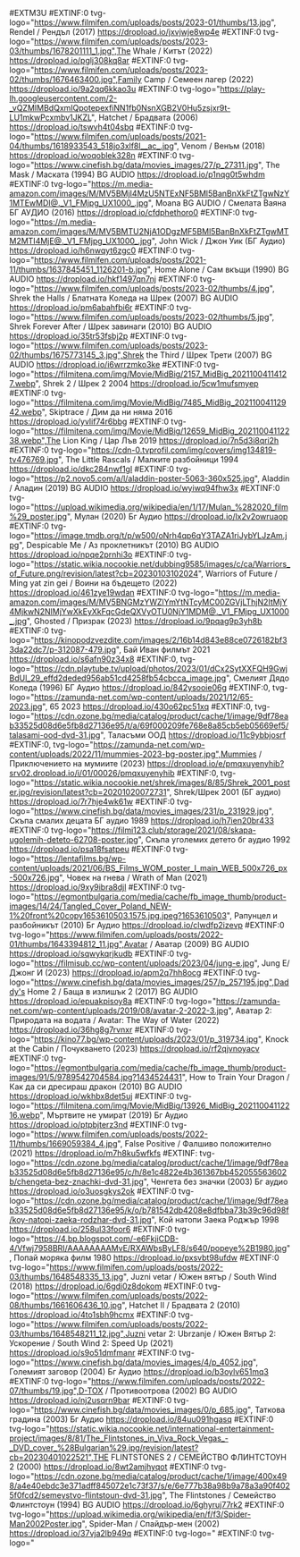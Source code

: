 #EXTM3U
#EXTINF:0 tvg-logo="https://www.filmifen.com/uploads/posts/2023-01/thumbs/13.jpg", Rendel / Рендъл (2017)
https://dropload.io/jxvjwje8wp4e
#EXTINF:0 tvg-logo="https://www.filmifen.com/uploads/posts/2023-03/thumbs/1678201111_1.jpg",The Whale / Китът (2022)
https://dropload.io/pglj308kq8ar
#EXTINF:0 tvg-logo="https://www.filmifen.com/uploads/posts/2023-02/thumbs/1676463400.jpg",Family Camp / Семеен лагер (2022)
https://dropload.io/9a2qq6kkao3u
#EXTINF:0 tvg-logo="https://play-lh.googleusercontent.com/2-_vQZMIMBdQxmIQpotepexfiNN1fb0NsnXGB2V0Hu5zsjxr9t-LU1mkwPcxmbv1JKZL", Hatchet / Брадвата (2006)
https://dropload.io/tswvh4t04sbq
#EXTINF:0 tvg-logo="https://www.filmifen.com/uploads/posts/2021-04/thumbs/1618933543_518jo3xlf8l__ac_.jpg", Venom / Венъм (2018)
https://dropload.io/woqoblek328n
#EXTINF:0 tvg-logo="https://www.cinefish.bg/data/movies_images/27/p_27311.jpg", The Mask / Маската (1994) BG AUDIO
https://dropload.io/p1nqg0t5whdm
#EXTINF:0 tvg-logo="https://m.media-amazon.com/images/M/MV5BMjI4MzU5NTExNF5BMl5BanBnXkFtZTgwNzY1MTEwMDI@._V1_FMjpg_UX1000_.jpg", Moana BG AUDIO / Смелата Ваяна БГ АУДИО (2016)
https://dropload.io/cfdphethoro0
#EXTINF:0 tvg-logo="https://m.media-amazon.com/images/M/MV5BMTU2NjA1ODgzMF5BMl5BanBnXkFtZTgwMTM2MTI4MjE@._V1_FMjpg_UX1000_.jpg", John Wick / Джон Уик (БГ Аудио)
https://dropload.io/h6nwqyt6zgc0
#EXTINF:0 tvg-logo="https://www.filmifen.com/uploads/posts/2021-11/thumbs/1637845451_1126201-b.jpg", Home Alone / Сам вкъщи (1990) BG AUDIO
https://dropload.io/hkf1497qn7nj
#EXTINF:0 tvg-logo="https://www.filmifen.com/uploads/posts/2023-02/thumbs/4.jpg", Shrek the Halls / Блатната Коледа на Шрек (2007) BG AUDIO
https://dropload.io/pm6abahfbi6r
#EXTINF:0 tvg-logo="https://www.filmifen.com/uploads/posts/2023-02/thumbs/5.jpg", Shrek Forever After / Шрек завинаги (2010) BG AUDIO
https://dropload.io/35tr53fsbj2p
#EXTINF:0 tvg-logo="https://www.filmifen.com/uploads/posts/2023-02/thumbs/1675773145_3.jpg",Shrek the Third / Шрек Трети (2007) BG AUDIO
https://dropload.io/i6wrrzmko3ke
#EXTINF:0 tvg-logo="https://filmitena.com/img/Movie/MidBig/2157_MidBig_20211004114127.webp", Shrek 2 / Шрек 2 2004
https://dropload.io/5cw1mufsmyep
#EXTINF:0 tvg-logo="https://filmitena.com/img/Movie/MidBig/7485_MidBig_20211004112942.webp", Skiptrace / Дим да ни няма 2016
https://dropload.io/yvlif74r6bbg
#EXTINF:0 tvg-logo="https://filmitena.com/img/Movie/MidBig/12659_MidBig_20211004112238.webp",The Lion King / Цар Лъв 2019
https://dropload.io/7n5d3i8qri2h
#EXTINF:0 tvg-logo="https://cdn-0.tvprofil.com/img/covers/img134819-tv476769.jpg", The  Little Rascals / Малките разбойници 1994
https://dropload.io/dkc284nwf1gl
#EXTINF:0 tvg-logo="https://p2.novo5.com/a/l/aladdin-poster-5063-360x525.jpg", Aladdin / Аладин (2019) BG AUDIO
https://dropload.io/wyiwq94fhw3x
#EXTINF:0 tvg-logo="https://upload.wikimedia.org/wikipedia/en/1/17/Mulan_%282020_film%29_poster.jpg", Мулан (2020) Бг Аудио
https://dropload.io/lx2v2owruaop
#EXTINF:0 tvg-logo="https://image.tmdb.org/t/p/w500/oNrh4qp6qY3TAZA1riJybYLJzAm.jpg", Despicable Me / Аз проклетникът (2010) BG AUDIO
https://dropload.io/npqe2prnhi3o
#EXTINF:0 tvg-logo="https://static.wikia.nocookie.net/dubbing9585/images/c/ca/Warriors_of_Future.png/revision/latest?cb=20230103102024", Warriors of Future / Ming yat zin gei / Воини на бъдещето (2022)
https://dropload.io/461zye19wdan
#EXTINF:0 tvg-logo="https://m.media-amazon.com/images/M/MV5BNGMzYWZlYmYtNTcyMC00ZGVjLThjN2ItMjY4MjkwN2NlMjYwXkEyXkFqcGdeQXVyOTU0NjY1MDM@._V1_FMjpg_UX1000_.jpg", Ghosted / Призрак (2023)
https://dropload.io/9pqag9p3yh8b
#EXTINF:0 tvg-logo="https://kinopodzvezdite.com/images/2/16b14d843e88ce0726182bf33da22dc7/p-312087-479.jpg", Бай Иван филмът 2021 
https://dropload.io/s6afn90z34x8
#EXTINF:0, tvg-logo="https://cdn.playtube.tv/upload/photos/2023/01/dCx2SytXXFQH9GwjBdUl_29_effd2deded956ab51cd4258fb54cbcca_image.jpg", Смелият Дядо Коледа (1996) БГ Аудио
https://dropload.io/842ysooie06g
#EXTINF:0, tvg-logo="https://zamunda-net.com/wp-content/uploads/2021/12/65-2023.jpg", 65 2023
https://dropload.io/430o62pc51xq
#EXTINF:0, tvg-logo="https://cdn.ozone.bg/media/catalog/product/cache/1/image/9df78eab33525d08d6e5fb8d27136e95/t/a/69f000209fe768e8a85cb5eb05669ef5/talasami-ood-dvd-31.jpg", Таласъми ООД
https://dropload.io/11c9ybbjosrf
#EXTINF:0, tvg-logo="https://zamunda-net.com/wp-content/uploads/2022/11/mummies-2023-bg-poster.jpg",Mummies / Приключението на мумиите (2023) 
https://dropload.io/e/pmqxuyenyhib?srv02.dropload.io/i/01/00026/pmqxuyenyhib
#EXTINF:0, tvg-logo="https://static.wikia.nocookie.net/shrek/images/8/85/Shrek_2001_poster.jpg/revision/latest?cb=20201020072731", Shrek/Шрек 2001 (БГ аудио)
https://dropload.io/7r7hje4wk61w
#EXTINF:0 tvg-logo="https://www.cinefish.bg/data/movies_images/231/p_231929.jpg", Скъпа смалих децата БГ аудио 1989
https://dropload.io/h7ien20br433
#EXTINF:0 tvg-logo="https://filmi123.club/storage/2021/08/skapa-ugolemih-deteto-62708-poster.jpg", Скъпа уголемих детето бг аудио 1992
https://dropload.io/psa18fsatpeu
#EXTINF:0 tvg-logo="https://lentafilms.bg/wp-content/uploads/2021/06/BS_Films_WOM_poster_I_main_WEB_500x726_px-500x726.jpg", Човек на гнева / Wrath of Man (2021)
https://dropload.io/9xy9ibra8djl
#EXTINF:0 tvg-logo="https://egmontbulgaria.com/media/cache/fb_image_thumb/product-images/14/24/Tangled_Cover_Poland_NEW-1%20front%20copy1653610503.1575.jpg.jpeg?1653610503", Рапунцел и разбойникът (2010) Бг Аудио
https://dropload.io/clwdfp2izevp
#EXTINF:0 tvg-logo="https://www.filmifen.com/uploads/posts/2022-01/thumbs/1643394812_11.jpg",Avatar / Аватар (2009) BG AUDIO
https://dropload.io/sqwykqrjkudb
#EXTINF:0 tvg-logo="https://filmisub.cc/wp-content/uploads/2023/04/jung-e.jpg", Jung E/Джонг И (2023) 
https://dropload.io/apm2q7hh8ocg
#EXTINF:0 tvg-logo="https://www.cinefish.bg/data/movies_images/257/p_257195.jpg",Daddy's Home 2 / Баща в излишък 2 (2017) BG AUDIO
https://dropload.io/epuakpisoy8a
#EXTINF:0 tvg-logo="https://zamunda-net.com/wp-content/uploads/2019/08/avatar-2-2022-3.jpg", Аватар 2: Природата на водата / Avatar: The Way of Water (2022)
https://dropload.io/36hg8g7rvnxr
#EXTINF:0 tvg-logo="https://kino77.bg/wp-content/uploads/2023/01/p_319734.jpg", Knock at the Cabin / Почукването (2023)
https://dropload.io/rf2qjvnoyacv
#EXTINF:0 tvg-logo="https://egmontbulgaria.com/media/cache/fb_image_thumb/product-images/91/5/9789542704584.jpg?1434524431", How to Train Your Dragon / Как да си дресираш дракон (2010) BG AUDIO
https://dropload.io/wkhbx8det5uj
#EXTINF:0 tvg-logo="https://filmitena.com/img/Movie/MidBig/13926_MidBig_20211004112216.webp", Мъртвите не умират (2019) Бг Аудио
https://dropload.io/ptpbjterz3nd
#EXTINF:0 tvg-logo="https://www.filmifen.com/uploads/posts/2022-11/thumbs/1669059384_4.jpg", False Positive / Фалшиво положително (2021)
https://dropload.io/m7h8ku5wfkfs
#EXTINF: tvg-logo="https://cdn.ozone.bg/media/catalog/product/cache/1/image/9df78eab33525d08d6e5fb8d27136e95/c/h/8e1c4822e4b361367bb452055563602b/chengeta-bez-znachki-dvd-31.jpg", Ченгета без значки (2003) Бг аудио
https://dropload.io/o3uosgkys2ok
#EXTINF:0 tvg-logo="https://cdn.ozone.bg/media/catalog/product/cache/1/image/9df78eab33525d08d6e5fb8d27136e95/k/o/b781542db4208e8dfbba73b39c96d98f/koy-natopi-zaeka-rodzhar-dvd-31.jpg", Кой натопи Заека Роджър 1998
https://dropload.io/258ul33foor6
#EXTINF:0 tvg-logo="https://4.bp.blogspot.com/-e6FkjiCDB-4/Vfwj7958BRI/AAAAAAAAMvE/RXAWbsByLF8/s640/popeye%2B1980.jpg", Попай моряка филм 1980
https://dropload.io/pxsvbt98ufdw
#EXTINF:0 tvg-logo="https://www.filmifen.com/uploads/posts/2022-03/thumbs/1648548335_13.jpg", Juzni vetar / Южен вятър / South Wind (2018)
https://dropload.io/6gdi0z8dokom
#EXTINF:0 tvg-logo="https://www.filmifen.com/uploads/posts/2022-08/thumbs/1661606436_10.jpg", Hatchet II / Брадвата 2 (2010)
https://dropload.io/4to1sbh9hcmx
#EXTINF:0 tvg-logo="https://www.filmifen.com/uploads/posts/2022-03/thumbs/1648548211_12.jpg",Juzni vetar 2: Ubrzanje / Южен Вятър 2: Ускорение / South Wind 2: Speed Up (2021)
https://dropload.io/s9o51dmfmanr
#EXTINF:0 tvg-logo="https://www.cinefish.bg/data/movies_images/4/p_4052.jpg", Големият заговор (2004) Бг Аудио
https://dropload.io/b3oylv651mq3
#EXTINF:0 tvg-logo="https://www.filmifen.com/uploads/posts/2022-07/thumbs/19.jpg",D-TOX / Противоотрова (2002) BG AUDIO
https://dropload.io/nj2usqrn9bar
#EXTINF:0 tvg-logo="https://www.cinefish.bg/data/movies_images/0/p_685.jpg", Таткова градина (2003) Бг Аудио
https://dropload.io/84uu091hgasq
#EXTINF:0 tvg-logo="https://static.wikia.nocookie.net/international-entertainment-project/images/8/81/The_Flintstones_in_Viva_Rock_Vegas_-_DVD_cover_%28Bulgarian%29.jpg/revision/latest?cb=20230401022521",THE FLINTSTONES 2 / СЕМЕЙСТВО ФЛИНТСТОУН 2 (2000)
https://dropload.io/8wt2amjhyqot
#EXTINF:0 tvg-logo="https://cdn.ozone.bg/media/catalog/product/cache/1/image/400x498/a4e40ebdc3e371adff845072e1c73f37/s/e/6e777b38a98b9a78a3a90f4025f0fcd2/semeystvo-flintstoun-dvd-31.jpg", The Flintstones / Семейство Флинтстоун (1994) BG AUDIO
https://dropload.io/6ghyruj77rk2
#EXTINF:0 tvg-logo="https://upload.wikimedia.org/wikipedia/en/f/f3/Spider-Man2002Poster.jpg", Spider-Man / Спайдър-мен (2002)
https://dropload.io/37vja2lb949q
#EXTINF:0 tvg-logo="
#EXTINF:0 tvg-logo="





















